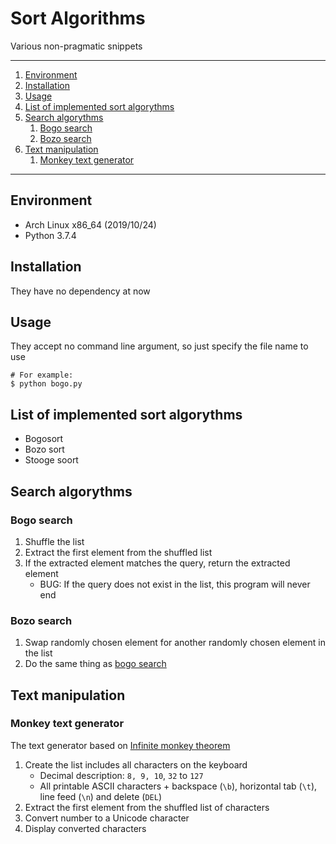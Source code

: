 # Sort Algorithms

Various non-pragmatic snippets

---

1. [Environment](#environment)
1. [Installation](#installation)
1. [Usage](#usage)
1. [List of implemented sort algorythms](#list-of-implemented-sort-algorythms)
1. [Search algorythms](#search-algorythms)
   1. [Bogo search](#bogo-search)
   1. [Bozo search](#bozo-search)
1. [Text manipulation](#text-manipulation)
   1. [Monkey text generator](#monkey-text-generator)

---

## Environment

- Arch Linux x86_64 (2019/10/24)
- Python 3.7.4

## Installation

They have no dependency at now

## Usage

They accept no command line argument, so just specify the file name to use

```
# For example:
$ python bogo.py
```

## List of implemented sort algorythms

- Bogosort
- Bozo sort
- Stooge soort

## Search algorythms

### Bogo search

1. Shuffle the list
1. Extract the first element from the shuffled list
1. If the extracted element matches the query, return the extracted element
    - BUG: If the query does not exist in the list, this program will never end

### Bozo search

1. Swap randomly chosen element for another randomly chosen element in the list
1. Do the same thing as [bogo search](#bogo-search)

## Text manipulation

### Monkey text generator

The text generator based on [Infinite monkey theorem](https://en.wikipedia.org/wiki/Infinite_monkey_theorem)

1. Create the list includes all characters on the keyboard
   - Decimal description: `8, 9, 10`, `32` to `127`
   - All printable ASCII characters + backspace (`\b`), horizontal tab (`\t`), line feed (`\n`) and delete (`DEL`)
1. Extract the first element from the shuffled list of characters
1. Convert number to a Unicode character
1. Display converted characters
